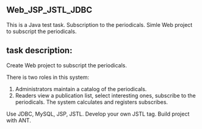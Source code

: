 ## Web_JSP_JSTL_JDBC

This is a Java test task. 
Subscription to the periodicals.
Simle Web project to subscript the periodicals.

## task description:
Create Web project to subscript the periodicals.

There is two roles in this system:
1. Administrators maintain a catalog of the periodicals.
2. Readers view a publication list, select interesting ones, subscribe to the periodicals.
The system  calculates and registers subscribes.      

Use JDBC, MySQL, JSP, JSTL.
Develop your own JSTL tag.
Build project with ANT.
 
